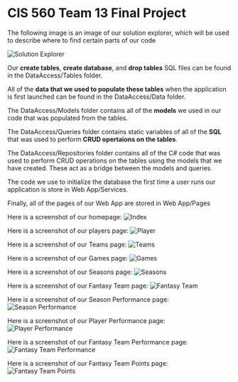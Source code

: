# CIS 560 Team 13 Final Project
The following image is an image of our solution explorer, which will be used to describe where to find certain parts of our code

![Solution Explorer](https://github.com/user-attachments/assets/c9633a95-8d15-48cf-93fc-5bda7bc625fe)

Our **create tables**, **create database**, and **drop tables** SQL files can be found in the DataAccess/Tables folder.

All of the **data that we used to populate these tables** when the application is first launched can be found in the DataAccess/Data folder.

The DataAccess/Models folder contains all of the **models** we used in our code that was populated from the tables.

The DataAccess/Queries folder contains static variables of all of the **SQL** that was used to perform **CRUD opertaions on the tables**.

The DataAccess/Repositories folder contains all of the C# code that was used to perform CRUD operations on the tables using the
models that we have created. These act as a bridge between the models and queries.

The code we use to initialize the database the first time a user runs our application is store in Web App/Services.

Finally, all of the pages of our Web App are stored in Web App/Pages



Here is a screenshot of our homepage:
![Index](https://github.com/user-attachments/assets/3177a041-f3ca-46be-8684-5d7f7609c853)

Here is a screenshot of our players page:
![Player](https://github.com/user-attachments/assets/cb0a763d-82b2-4f3d-889b-0614a407f44a)

Here is a screenshot of our Teams page:
![Teams](https://github.com/user-attachments/assets/9bb6789d-168c-400d-b66f-ddbc6e6c2e9f)

Here is a screenshot of our Games page:
![Games](https://github.com/user-attachments/assets/2c13332a-ffb0-4684-b3a4-19b3b79567f7)

Here is a screenshot of our Seasons page:
![Seasons](https://github.com/user-attachments/assets/c93e90fa-b385-4f5c-bf38-87fe18f1d7c3)

Here is a screenshot of our Fantasy Team page:
![Fantasy Team](https://github.com/user-attachments/assets/ed36842d-d60a-42b1-93ec-9960a621e0f2)

Here is a screenshot of our Season Performance page:
![Season Performance](https://github.com/user-attachments/assets/ee1e12d0-dfcd-4ea9-bf95-b6a7b37cfb0a)

Here is a screenshot of our Player Performance page:
![Player Performance](https://github.com/user-attachments/assets/497295ff-0c89-48f0-802e-07b81cd2fda4)

Here is a screenshot of our Fantasy Team Performance page:
![Fantasy Team Performance](https://github.com/user-attachments/assets/1055688a-17e3-4aa0-8986-435150714b83)

Here is a screenshot of our Fantasy Team Points page:
![Fantasy Team Points](https://github.com/user-attachments/assets/c88780a7-740b-4494-bf2f-75c83b84f4eb)
